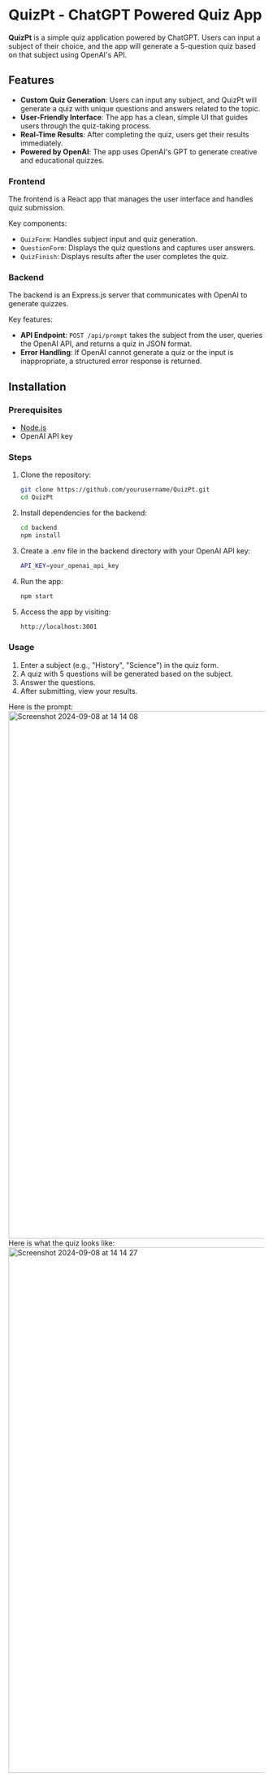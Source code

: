 # QuizPt - ChatGPT Powered Quiz App

**QuizPt** is a simple quiz application powered by ChatGPT. Users can input a subject of their choice, and the app will generate a 5-question quiz based on that subject using OpenAI's API.

## Features

- **Custom Quiz Generation**: Users can input any subject, and QuizPt will generate a quiz with unique questions and answers related to the topic.
- **User-Friendly Interface**: The app has a clean, simple UI that guides users through the quiz-taking process.
- **Real-Time Results**: After completing the quiz, users get their results immediately.
- **Powered by OpenAI**: The app uses OpenAI's GPT to generate creative and educational quizzes.

### Frontend

The frontend is a React app that manages the user interface and handles quiz submission.

Key components:
- `QuizForm`: Handles subject input and quiz generation.
- `QuestionForm`: Displays the quiz questions and captures user answers.
- `QuizFinish`: Displays results after the user completes the quiz.

### Backend

The backend is an Express.js server that communicates with OpenAI to generate quizzes.

Key features:
- **API Endpoint**: `POST /api/prompt` takes the subject from the user, queries the OpenAI API, and returns a quiz in JSON format.
- **Error Handling**: If OpenAI cannot generate a quiz or the input is inappropriate, a structured error response is returned.

## Installation

### Prerequisites
- [Node.js](https://nodejs.org/)
- OpenAI API key

### Steps

1. Clone the repository:
   ```bash
   git clone https://github.com/yourusername/QuizPt.git
   cd QuizPt
   ```
2. Install dependencies for the backend:
   ```bash
   cd backend
   npm install
   ```
3. Create a .env file in the backend directory with your OpenAI API key:
   ```bash
   API_KEY=your_openai_api_key
   ```
4. Run the app:
   ```bash
   npm start
   ```
5. Access the app by visiting:
   ```bash
   http://localhost:3001
   ```

### Usage

1. Enter a subject (e.g., "History", "Science") in the quiz form.
2. A quiz with 5 questions will be generated based on the subject.
3. Answer the questions.
4. After submitting, view your results.

Here is the prompt:
<img width="1039" alt="Screenshot 2024-09-08 at 14 14 08" src="https://github.com/user-attachments/assets/765922ba-9936-4a68-9412-a1348b984555">
Here is what the quiz looks like:
<img width="1035" alt="Screenshot 2024-09-08 at 14 14 27" src="https://github.com/user-attachments/assets/9a7e74ca-f5cd-4789-b2a0-85eac76b25f6">

